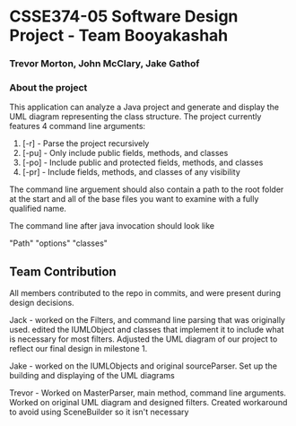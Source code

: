 # CSSE374-05 Software Design Project - Team Booyakashah
### Trevor Morton, John McClary, Jake Gathof


### About the project
This application can analyze a Java project and generate and display the UML diagram representing the class structure. 
The project currently features 4 command line arguments: 

1. [-r] - Parse the project recursively
2. [-pu] - Only include public fields, methods, and classes
3. [-po] - Include public and protected fields, methods, and classes
4. [-pr] - Include fields, methods, and classes of any visibility

The command line arguement should also contain a path to the root folder at the start and all of the base files you want to examine with a fully qualified name.

The command line after java invocation should look like

"Path" "options" "classes"


## Team Contribution
All members contributed to the repo in commits, and were present during design decisions.

Jack -  worked on the Filters, and command line parsing that was originally used. 
        edited the IUMLObject and classes that implement it to include what is necessary for most filters.
        Adjusted the UML diagram of our project to reflect our final design in milestone 1.
        
Jake -  worked on the IUMLObjects and original sourceParser. 
        Set up the building and displaying of the UML diagrams
        

Trevor - Worked on MasterParser, main method, command line arguments.  Worked on original UML diagram and designed filters.  Created workaround to avoid using SceneBuilder so it isn't necessary

